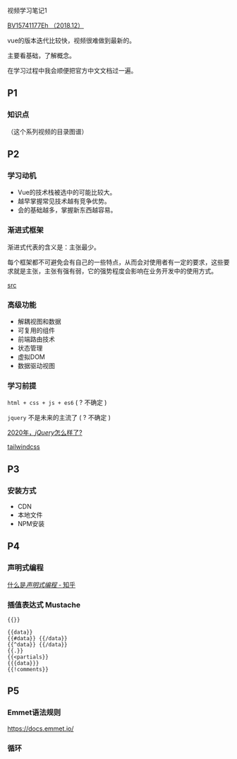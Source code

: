 视频学习笔记1

[BV15741177Eh （2018.12）](https://www.bilibili.com/video/BV15741177Eh)

vue的版本迭代比较快，视频很难做到最新的。

主要看基础，了解概念。

在学习过程中我会顺便把官方中文文档过一遍。

## P1

### 知识点

（这个系列视频的目录图谱）

## P2

### 学习动机

- Vue的技术栈被选中的可能比较大。
- 越早掌握常见技术越有竞争优势。
- 会的基础越多，掌握新东西越容易。

### 渐进式框架

渐进式代表的含义是：主张最少。

每个框架都不可避免会有自己的一些特点，从而会对使用者有一定的要求，这些要求就是主张，主张有强有弱，它的强势程度会影响在业务开发中的使用方式。

[src](https://www.zhihu.com/question/51907207)

### 高级功能

- 解耦视图和数据
- 可复用的组件
- 前端路由技术
- 状态管理
- 虚拟DOM
- 数据驱动视图

### 学习前提

`html + css + js + es6` ( ? 不确定 )

`jquery` 不是未来的主流了 ( ? 不确定 )

[2020年，*jQuery*怎么样了?](https://www.zhihu.com/question/365278222/answer/1005837109)

[tailwindcss](https://www.tailwindcss.cn/)

## P3

### 安装方式

- CDN
- 本地文件
- NPM安装

## P4

### 声明式编程

[什么是*声明式编程* - 知乎](http://www.baidu.com/link?url=Cy3_a-T-tTmFRaCLyXWXRN3JObtA_DEaLT9D6qr1ypIm7e5eKgXFiQHmaVrwS-ri&wd=&eqid=87c75170001c063f000000045e8fbf59)

### 插值表达式 Mustache

`{{}}`

```vue
{{data}}
{{#data}} {{/data}}
{{^data}} {{/data}}
{{.}}
{{<partials}}
{{{data}}}
{{!comments}}
```

## P5

### Emmet语法规则

https://docs.emmet.io/

### 循环

